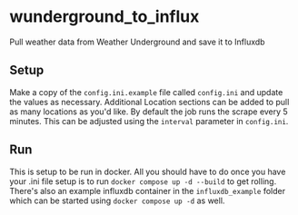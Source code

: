 # wunderground_to_influx
Pull weather data from Weather Underground and save it to Influxdb


## Setup

Make a copy of the `config.ini.example` file called `config.ini` and update the values as necessary. Additional Location sections can be added to pull as many locations as you'd like. By default the job runs the scrape every 5 minutes. This can be adjusted using the `interval` parameter in `config.ini`.

## Run

This is setup to be run in docker. All you should have to do once you have your .ini file setup is to run `docker compose up -d --build` to get rolling. There's also an example influxdb container in the `influxdb_example` folder which can be started using `docker compose up -d` as well.

